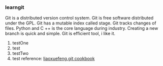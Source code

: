 ### learngit 
Git is a distributed version control system.
Git is free software distributed under the GPL.
Git has a mutable index called stage.
Git tracks changes of files.
Python and C ++ is the core language during industry.
Creating a new branch is quick and simple.
Git is efficient tool, i like it.
1. testOne
  1. test
2. testTwo
  1. test
reference:
[liaoxuefeng,git cookbook](http://www.liaoxuefeng.com)
